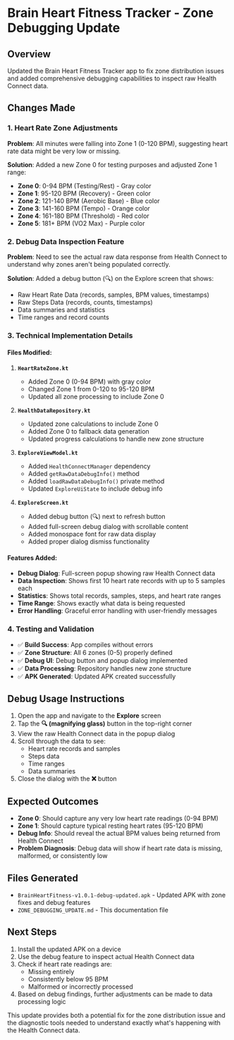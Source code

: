 # Brain Heart Fitness Tracker - Zone Debugging Update

## Overview
Updated the Brain Heart Fitness Tracker app to fix zone distribution issues and added comprehensive debugging capabilities to inspect raw Health Connect data.

## Changes Made

### 1. Heart Rate Zone Adjustments
**Problem**: All minutes were falling into Zone 1 (0-120 BPM), suggesting heart rate data might be very low or missing.

**Solution**: Added a new Zone 0 for testing purposes and adjusted Zone 1 range:
- **Zone 0**: 0-94 BPM (Testing/Rest) - Gray color
- **Zone 1**: 95-120 BPM (Recovery) - Green color  
- **Zone 2**: 121-140 BPM (Aerobic Base) - Blue color
- **Zone 3**: 141-160 BPM (Tempo) - Orange color
- **Zone 4**: 161-180 BPM (Threshold) - Red color
- **Zone 5**: 181+ BPM (VO2 Max) - Purple color

### 2. Debug Data Inspection Feature
**Problem**: Need to see the actual raw data response from Health Connect to understand why zones aren't being populated correctly.

**Solution**: Added a debug button (🔍) on the Explore screen that shows:
- Raw Heart Rate Data (records, samples, BPM values, timestamps)
- Raw Steps Data (records, counts, timestamps)
- Data summaries and statistics
- Time ranges and record counts

### 3. Technical Implementation Details

#### Files Modified:
1. **`HeartRateZone.kt`**
   - Added Zone 0 (0-94 BPM) with gray color
   - Changed Zone 1 from 0-120 to 95-120 BPM
   - Updated all zone processing to include Zone 0

2. **`HealthDataRepository.kt`**
   - Updated zone calculations to include Zone 0
   - Added Zone 0 to fallback data generation
   - Updated progress calculations to handle new zone structure

3. **`ExploreViewModel.kt`**
   - Added `HealthConnectManager` dependency
   - Added `getRawDataDebugInfo()` method
   - Added `loadRawDataDebugInfo()` private method
   - Updated `ExploreUiState` to include debug info

4. **`ExploreScreen.kt`**
   - Added debug button (🔍) next to refresh button
   - Added full-screen debug dialog with scrollable content
   - Added monospace font for raw data display
   - Added proper dialog dismiss functionality

#### Features Added:
- **Debug Dialog**: Full-screen popup showing raw Health Connect data
- **Data Inspection**: Shows first 10 heart rate records with up to 5 samples each
- **Statistics**: Shows total records, samples, steps, and heart rate ranges
- **Time Range**: Shows exactly what data is being requested
- **Error Handling**: Graceful error handling with user-friendly messages

### 4. Testing and Validation
- ✅ **Build Success**: App compiles without errors
- ✅ **Zone Structure**: All 6 zones (0-5) properly defined
- ✅ **Debug UI**: Debug button and popup dialog implemented
- ✅ **Data Processing**: Repository handles new zone structure
- ✅ **APK Generated**: Updated APK created successfully

## Debug Usage Instructions
1. Open the app and navigate to the **Explore** screen
2. Tap the **🔍 (magnifying glass)** button in the top-right corner
3. View the raw Health Connect data in the popup dialog
4. Scroll through the data to see:
   - Heart rate records and samples
   - Steps data
   - Time ranges
   - Data summaries
5. Close the dialog with the **❌** button

## Expected Outcomes
- **Zone 0**: Should capture any very low heart rate readings (0-94 BPM)
- **Zone 1**: Should capture typical resting heart rates (95-120 BPM)
- **Debug Info**: Should reveal the actual BPM values being returned from Health Connect
- **Problem Diagnosis**: Debug data will show if heart rate data is missing, malformed, or consistently low

## Files Generated
- `BrainHeartFitness-v1.0.1-debug-updated.apk` - Updated APK with zone fixes and debug features
- `ZONE_DEBUGGING_UPDATE.md` - This documentation file

## Next Steps
1. Install the updated APK on a device
2. Use the debug feature to inspect actual Health Connect data
3. Check if heart rate readings are:
   - Missing entirely
   - Consistently below 95 BPM
   - Malformed or incorrectly processed
4. Based on debug findings, further adjustments can be made to data processing logic

This update provides both a potential fix for the zone distribution issue and the diagnostic tools needed to understand exactly what's happening with the Health Connect data.